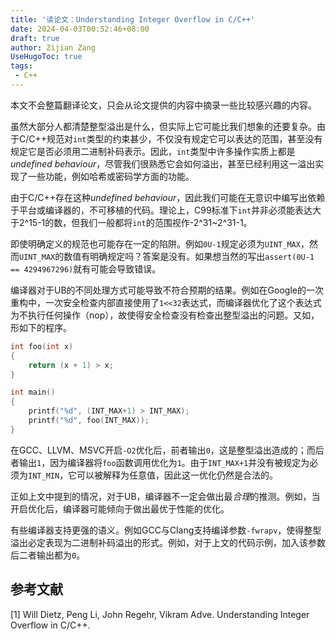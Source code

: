 ```yaml
---
title: '读论文：Understanding Integer Overflow in C/C++'
date: 2024-04-03T00:52:46+08:00
draft: true
author: Zijian Zang
UseHugoToc: true
tags: 
 - C++
---
```


本文不会整篇翻译论文，只会从论文提供的内容中摘录一些比较感兴趣的内容。

<!--more-->

虽然大部分人都清楚整型溢出是什么，但实际上它可能比我们想象的还要复杂。由于C/C++规范对`int`类型的约束甚少，不仅没有规定它可以表达的范围，甚至没有规定它是否必须用二进制补码表示。因此，`int`类型中许多操作实质上都是*undefined behaviour*，尽管我们很熟悉它会如何溢出，甚至已经利用这一溢出实现了一些功能，例如哈希或密码学方面的功能。

由于C/C++存在这种*undefined behaviour*，因此我们可能在无意识中编写出依赖于平台或编译器的，不可移植的代码。理论上，C99标准下`int`并非必须能表达大于2\^15-1的数，但我们一般都将`int`的范围视作-2\^31~2^31-1。

即使明确定义的规范也可能存在一定的陷阱。例如`0U-1`规定必须为`UINT_MAX`，然而`UINT_MAX`的数值有明确规定吗？答案是没有。如果想当然的写出`assert(0U-1 == 4294967296)`就有可能会导致错误。

编译器对于UB的不同处理方式可能导致不符合预期的结果。例如在Google的一次重构中，一次安全检查内部直接使用了`1<<32`表达式，而编译器优化了这个表达式为不执行任何操作（nop），故使得安全检查没有检查出整型溢出的问题。又如，形如下的程序。

```c++
int foo(int x)
{
    return (x + 1) > x;
}

int main()
{
    printf("%d", (INT_MAX+1) > INT_MAX);
    printf("%d", foo(INT_MAX));
}
```

在GCC、LLVM、MSVC开启`-O2`优化后，前者输出`0`，这是整型溢出造成的；而后者输出`1`，因为编译器将`foo`函数调用优化为`1`。由于`INT_MAX+1`并没有被规定为必须为`INT_MIN`，它可以被解释为任意值，因此这一优化仍然是合法的。

正如上文中提到的情况，对于UB，编译器不一定会做出最*合理*的推测。例如，当开启优化后，编译器可能倾向于做出最优于性能的优化。

有些编译器支持更强的语义。例如GCC与Clang支持编译参数`-fwrapv`，使得整型溢出必定表现为二进制补码溢出的形式。例如，对于上文的代码示例，加入该参数后二者输出都为`0`。



## 参考文献

[1] Will Dietz, Peng Li, John Regehr, Vikram Adve. Understanding Integer Overflow in C/C++.
